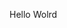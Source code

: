 Hello Wolrd

























































































































































































































































































































































































































































































































































































































































































































































































































































































































































































































































































































































































































































































































































































































































































































































































































































































































































































































































































































































































































































































































































































































































































































































































































































































































































































































































































































































































































































































































































































































































































































































































































































































































































































































































































































































































































































































































































































































































































































































































































































































































































































































































































































































































































































































































































































































































































































































































































































































































































































































































































































































































































































































